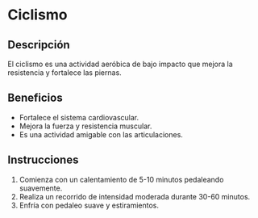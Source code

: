 # Ciclismo

## Descripción
El ciclismo es una actividad aeróbica de bajo impacto que mejora la resistencia y fortalece las piernas.

## Beneficios
- Fortalece el sistema cardiovascular.
- Mejora la fuerza y resistencia muscular.
- Es una actividad amigable con las articulaciones.

## Instrucciones
1. Comienza con un calentamiento de 5-10 minutos pedaleando suavemente.
2. Realiza un recorrido de intensidad moderada durante 30-60 minutos.
3. Enfría con pedaleo suave y estiramientos.
